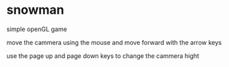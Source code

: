 snowman
=======

simple openGL game

move the cammera using the mouse and move forward with the arrow keys

use the page up and page down keys to change the cammera hight
